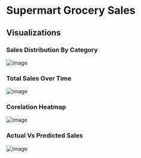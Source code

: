 # Supermart Grocery Sales
## Visualizations
### Sales Distribution By Category 
![image](https://github.com/user-attachments/assets/460f7cb0-2802-4eab-be29-2d317956b943)
### Total Sales Over Time
![image](https://github.com/user-attachments/assets/fac1fa6b-0da8-41c2-9cc8-7545984b33cf)
### Corelation Heatmap
![image](https://github.com/user-attachments/assets/0e96e844-582c-44c3-b961-d601fab74cda)
### Actual Vs Predicted Sales
![image](https://github.com/user-attachments/assets/883a5287-1164-4671-abe2-696cc78e26fe)
